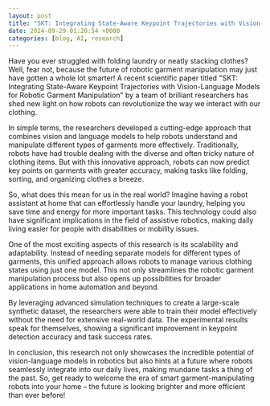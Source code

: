 ```yaml
---
layout: post
title: "SKT: Integrating State-Aware Keypoint Trajectories with Vision-Language Models for Robotic Garment Manipulation"
date: 2024-09-29 01:20:54 +0000
categories: [blog, AI, research]
---
```

Have you ever struggled with folding laundry or neatly stacking clothes? Well, fear not, because the future of robotic garment manipulation may just have gotten a whole lot smarter! A recent scientific paper titled "SKT: Integrating State-Aware Keypoint Trajectories with Vision-Language Models for Robotic Garment Manipulation" by a team of brilliant researchers has shed new light on how robots can revolutionize the way we interact with our clothing.

In simple terms, the researchers developed a cutting-edge approach that combines vision and language models to help robots understand and manipulate different types of garments more effectively. Traditionally, robots have had trouble dealing with the diverse and often tricky nature of clothing items. But with this innovative approach, robots can now predict key points on garments with greater accuracy, making tasks like folding, sorting, and organizing clothes a breeze.

So, what does this mean for us in the real world? Imagine having a robot assistant at home that can effortlessly handle your laundry, helping you save time and energy for more important tasks. This technology could also have significant implications in the field of assistive robotics, making daily living easier for people with disabilities or mobility issues.

One of the most exciting aspects of this research is its scalability and adaptability. Instead of needing separate models for different types of garments, this unified approach allows robots to manage various clothing states using just one model. This not only streamlines the robotic garment manipulation process but also opens up possibilities for broader applications in home automation and beyond.

By leveraging advanced simulation techniques to create a large-scale synthetic dataset, the researchers were able to train their model effectively without the need for extensive real-world data. The experimental results speak for themselves, showing a significant improvement in keypoint detection accuracy and task success rates.

In conclusion, this research not only showcases the incredible potential of vision-language models in robotics but also hints at a future where robots seamlessly integrate into our daily lives, making mundane tasks a thing of the past. So, get ready to welcome the era of smart garment-manipulating robots into your home – the future is looking brighter and more efficient than ever before!
